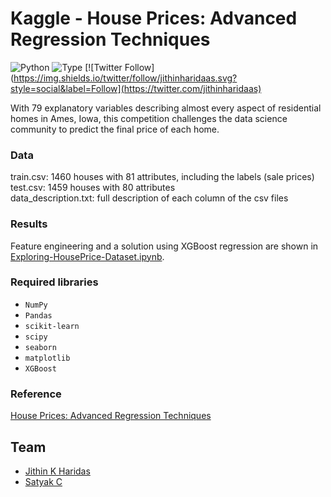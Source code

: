 # Kaggle - House Prices: Advanced Regression Techniques
![Python](https://img.shields.io/badge/python-3.x-orange.svg)
![Type](https://img.shields.io/badge/Machine-Learning-red.svg)
[![Twitter Follow](https://img.shields.io/twitter/follow/jithinharidaas.svg?style=social&label=Follow](https://twitter.com/jithinharidaas)

With 79 explanatory variables describing almost every aspect of residential homes in Ames, Iowa, this 
competition challenges the data science community to predict the final price of each home.


### Data
train.csv: 1460 houses with 81 attributes, including the labels (sale prices)<br>
test.csv: 1459 houses with 80 attributes<br>
data_description.txt: full description of each column of the csv files

### Results
Feature engineering and a solution using XGBoost regression are shown in [Exploring-HousePrice-Dataset.ipynb](2020-08-15-Exploring-HousePrice-Dataset.ipynb).

### Required libraries
- ``NumPy``
- ``Pandas``
- ``scikit-learn``
- ``scipy``
- ``seaborn``
- ``matplotlib``
- ``XGBoost``

### Reference
[House Prices: Advanced Regression Techniques](https://www.kaggle.com/c/house-prices-advanced-regression-techniques)

## Team
- [Jithin K Haridas](https://github.com/jithinharidas)
- [Satyak C](https://github.com/satyak3)
